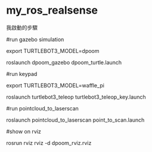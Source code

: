 # my_ros_realsense

我啟動的步驟


#run gazebo simulation

export TURTLEBOT3_MODEL=dpoom

roslaunch dpoom_gazebo dpoom_turtle.launch

#run keypad

export TURTLEBOT3_MODEL=waffle_pi

roslaunch turtlebot3_teleop turtlebot3_teleop_key.launch

#run pointcloud_to_laserscan

roslaunch pointcloud_to_laserscan point_to_scan.launch

#show on rviz

rosrun rviz rviz -d dpoom_rviz.rviz

